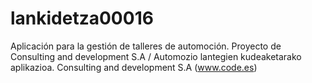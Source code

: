# lankidetza00016
Aplicación para la gestión de talleres de automoción. Proyecto de Consulting and development S.A / Automozio lantegien kudeaketarako aplikazioa. Consulting and development S.A (www.code.es)
